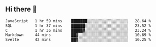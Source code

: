 ## Hi there 👋

<!--START_SECTION:waka-->

```txt
JavaScript   1 hr 59 mins    ███████░░░░░░░░░░░░░░░░░░   28.64 %
SQL          1 hr 37 mins    ██████░░░░░░░░░░░░░░░░░░░   23.52 %
C            1 hr 36 mins    █████▓░░░░░░░░░░░░░░░░░░░   23.24 %
Markdown     44 mins         ██▓░░░░░░░░░░░░░░░░░░░░░░   10.69 %
Svelte       42 mins         ██▓░░░░░░░░░░░░░░░░░░░░░░   10.25 %
```

<!--END_SECTION:waka-->

<!--
**taylor475/taylor475** is a ✨ _special_ ✨ repository because its `README.md` (this file) appears on your GitHub profile.

Here are some ideas to get you started:

- 🔭 I’m currently working on ...
- 🌱 I’m currently learning ...
- 👯 I’m looking to collaborate on ...
- 🤔 I’m looking for help with ...
- 💬 Ask me about ...
- 📫 How to reach me: ...
- 😄 Pronouns: ...
- ⚡ Fun fact: ...
-->
